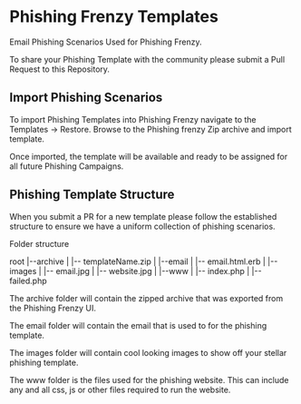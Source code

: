 Phishing Frenzy Templates
=========================

Email Phishing Scenarios Used for Phishing Frenzy. 

To share your Phishing Template with the community please submit a Pull Request to this Repository.

Import Phishing Scenarios
-------------------------

To import Phishing Templates into Phishing Frenzy navigate to the Templates -> Restore. Browse to the Phishing frenzy Zip archive and import template.

Once imported, the template will be available and ready to be assigned for all future Phishing Campaigns.

Phishing Template Structure
-------------------------

When you submit a PR for a new template please follow the established structure to ensure we have a uniform collection of phishing scenarios.

Folder structure

root
|--archive
|   |-- templateName.zip
|
|--email
|   |-- email.html.erb
|
|--images
|   |-- email.jpg
|   |-- website.jpg
|
|--www
|   |-- index.php
|   |-- failed.php

The archive folder will contain the zipped archive that was exported from the Phishing Frenzy UI.

The email folder will contain the email that is used to for the phishing template.

The images folder will contain cool looking images to show off your stellar phishing template.

The www folder is the files used for the phishing website. This can include any and all css, js or other files required to run the website.


